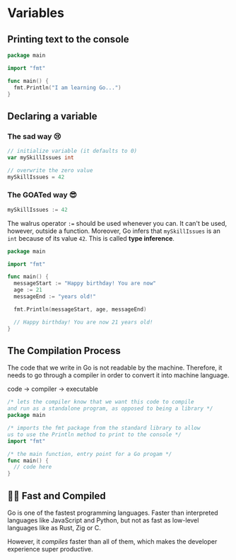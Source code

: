 # Variables

## Printing text to the console

```go
package main

import "fmt"

func main() {
  fmt.Println("I am learning Go...")
}
```

## Declaring a variable

### The sad way 😢

```go
// initialize variable (it defaults to 0)
var mySkillIssues int

// overwrite the zero value
mySkillIssues = 42
```

### The GOATed way 😎

```go
mySkillIssues := 42
```

The walrus operator `:=` should be used whenever you can. It can't be used, however, outside a function. Moreover, Go infers that `mySkillIssues` is an `int` because of its value `42`. This is called **type inference**.

```go
package main

import "fmt"

func main() {
  messageStart := "Happy birthday! You are now"
  age := 21
  messageEnd := "years old!"

  fmt.Println(messageStart, age, messageEnd)

  // Happy birthday! You are now 21 years old!
}
```

## The Compilation Process

The code that we write in Go is not readable by the machine. Therefore, it needs to go through a compiler in order to convert it into machine language.

code -> compiler -> executable

```go
/* lets the compiler know that we want this code to compile
and run as a standalone program, as opposed to being a library */
package main

/* imports the fmt package from the standard library to allow
us to use the Println method to print to the console */
import "fmt"

/* the main function, entry point for a Go progam */
func main() {
  // code here
}
```

## 🏃💨 Fast and Compiled

Go is one of the fastest programming languages. Faster than interpreted languages like JavaScript and Python, but not as fast as low-level languages like as Rust, Zig or C.

However, it _compiles_ faster than all of them, which makes the developer experience super productive.
